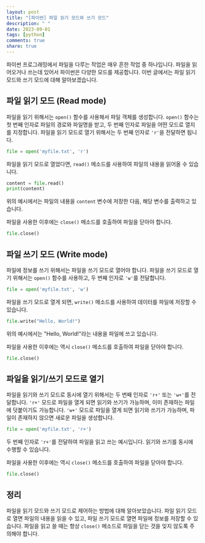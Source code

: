 ```yaml
---
layout: post
title: "[파이썬] 파일 읽기 모드와 쓰기 모드"
description: " "
date: 2023-09-01
tags: [python]
comments: true
share: true
---
```


파이썬 프로그래밍에서 파일을 다루는 작업은 매우 흔한 작업 중 하나입니다. 파일을 읽어오거나 쓰는데 있어서 파이썬은 다양한 모드를 제공합니다. 이번 글에서는 파일 읽기 모드와 쓰기 모드에 대해 알아보겠습니다.

## 파일 읽기 모드 (Read mode)

파일을 읽기 위해서는 `open()` 함수를 사용해서 파일 객체를 생성합니다. `open()` 함수는 첫 번째 인자로 파일의 경로와 파일명을 받고, 두 번째 인자로 파일을 어떤 모드로 열지를 지정합니다. 파일을 읽기 모드로 열기 위해서는 두 번째 인자로 `'r'`을 전달하면 됩니다.

```python
file = open('myfile.txt', 'r')
```

파일을 읽기 모드로 열었다면, `read()` 메소드를 사용하여 파일의 내용을 읽어올 수 있습니다.

```python
content = file.read()
print(content)
```

위의 예시에서는 파일의 내용을 `content` 변수에 저장한 다음, 해당 변수를 출력하고 있습니다.

파일을 사용한 이후에는 `close()` 메소드를 호출하여 파일을 닫아야 합니다.

```python
file.close()
```

## 파일 쓰기 모드 (Write mode)

파일에 정보를 쓰기 위해서는 파일을 쓰기 모드로 열어야 합니다. 파일을 쓰기 모드로 열기 위해서는 `open()` 함수를 사용하고, 두 번째 인자로 `'w'`를 전달합니다.

```python
file = open('myfile.txt', 'w')
```

파일을 쓰기 모드로 열게 되면, `write()` 메소드를 사용하여 데이터를 파일에 저장할 수 있습니다.

```python
file.write("Hello, World!")
```

위의 예시에서는 "Hello, World!"라는 내용을 파일에 쓰고 있습니다.

파일을 사용한 이후에는 역시 `close()` 메소드를 호출하여 파일을 닫아야 합니다.

```python
file.close()
```

## 파일을 읽기/쓰기 모드로 열기

파일을 읽기와 쓰기 모드로 동시에 열기 위해서는 두 번째 인자로 `'r+'` 또는 `'w+'`를 전달합니다. `'r+'` 모드로 파일을 열게 되면 읽기와 쓰기가 가능하며, 이미 존재하는 파일에 덧붙이기도 가능합니다. `'w+'` 모드로 파일을 열게 되면 읽기와 쓰기가 가능하며, 파일이 존재하지 않으면 새로운 파일을 생성합니다.

```python
file = open('myfile.txt', 'r+')
```

두 번째 인자로 `'r+'`를 전달하여 파일을 읽고 쓰는 예시입니다. 읽기와 쓰기를 동시에 수행할 수 있습니다.

파일을 사용한 이후에는 역시 `close()` 메소드를 호출하여 파일을 닫아야 합니다.

```python
file.close()
```

## 정리

파일을 읽기 모드와 쓰기 모드로 제어하는 방법에 대해 알아보았습니다. 파일 읽기 모드로 열면 파일의 내용을 읽을 수 있고, 파일 쓰기 모드로 열면 파일에 정보를 저장할 수 있습니다. 파일을 읽고 쓸 때는 항상 `close()` 메소드로 파일을 닫는 것을 잊지 않도록 주의해야 합니다.